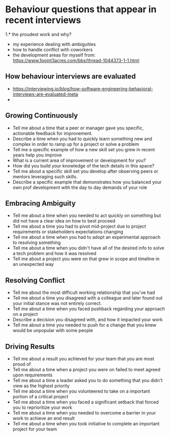 # Behaviour questions that appear in recent interviews
1.* the proudest work and why?
* my experience dealing with ambiguities
* how to handle conflict with coworkers
* the development areas for myself
from: https://www.1point3acres.com/bbs/thread-1044373-1-1.html

## How behaviour interviews are evaluated
- https://interviewing.io/blog/how-software-engineering-behavioral-interviews-are-evaluated-meta
- 
## Growing Continuously 
- Tell me about a time that a peer or manager gave you specific, actionable feedback for improvement.
- Describe a time when you had to quickly learn something new and complex in order to ramp up for a project or solve a problem
- Tell me a specific example of how a new skill set you grew in recent years help you improve
- What is a current area of improvement or development for you?
- How did you build your knowledge of the tech details in this space?
- Tell me about a specific skill set you develop after observing peers or mentors leveraging such skills.
- Describe a specific example that demonstrates how you balanced your own prof development with the day to day demands of your role

## Embracing Ambiguity 
- Tell me about a time when you needed to act quickly on something but did not have a clear idea on how to best proceed
- Tell me about a time you had to pivot mid-project due to project requirements or stakeholders expectations changing
- Tell me about a time when you had to adopt an experimental approach to resolving something
- Tell me about a time when you didn't have all of the desired info to solve a tech problem and how it was resolved
- Tell me about a project you were on that grew in scope and timeline in an unexpected way

## Resolving Conflict 
- Tell me about the most difficult working relationship that you've had
- Tell me about a time you disagreed with a colleague and later found out your initial stance was not entirely correct.
- Tell me about a time when you faced pushback regarding your approach on a project
- Describe a decision you disagreed with, and how it impacted your work
- Tell me about a time you needed to push for a change that you knew would be unpopular with some people

## Driving Results
- Tell me about a result you achieved for your team that you are most proud of
- Tell me about a time when a project you were on failed to meet agreed upon requirements
- Tell me about a time a leader asked you to do something that you didn't view as the highest priority
- Tell me about a time when you volunteered to take on a important portion of a critical project
- Tell me about a time when you faced a significant setback that forced you to reprioritize your work
- Tell me about a time when you needed to overcome a barrier in your work to achieve an end result
- Tell me about a time when you took initiative to complete an important project for your team
